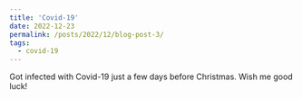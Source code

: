 ```yaml
---
title: 'Covid-19'
date: 2022-12-23
permalink: /posts/2022/12/blog-post-3/
tags:
  - covid-19
---
```


Got infected with Covid-19 just a few days before Christmas. Wish me good luck!
